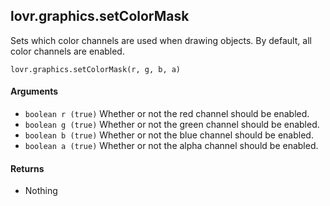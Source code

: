 <!--
category: reference
-->

lovr.graphics.setColorMask
---

Sets which color channels are used when drawing objects.  By default, all color channels are
enabled.

    lovr.graphics.setColorMask(r, g, b, a)

#### Arguments

- `boolean r (true)` Whether or not the red channel should be enabled.
- `boolean g (true)` Whether or not the green channel should be enabled.
- `boolean b (true)` Whether or not the blue channel should be enabled.
- `boolean a (true)` Whether or not the alpha channel should be enabled.

#### Returns

- Nothing
